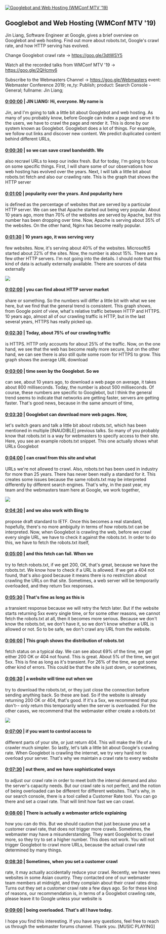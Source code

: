 [![Googlebot and Web Hosting (WMConf MTV '19)](https://i.ytimg.com/vi/JvYh1oe5Zx0/hqdefault.jpg)](https://www.youtube.com/watch?v=JvYh1oe5Zx0)

## Googlebot and Web Hosting (WMConf MTV '19)

Jin Liang, Software Engineer at Google, gives a brief overview on Googlebot and web hosting. Find out more about robots.txt, Google's crawl rate, and how HTTP serving has evolved.



Change Googlebot crawl rate → https://goo.gle/3dtWSY5 



Watch all the recorded talks from WMConf MTV '19 → https://goo.gle/2QHcmy6 

Subscribe to the Webmasters Channel → https://goo.gle/Webmasters event: Webmaster Conference 2019; re_ty: Publish; product: Search Console - General; fullname: Jin Liang;



#### [0:00:00](https://www.youtube.com/watch?v=JvYh1oe5Zx0&t=0) |  JIN LIANG: Hi, everyone. My name is

Jin, and I'm going to talk a little bit about Googlebot and web hosting. As many of you probably know, before Google can index a page and serve it to the users, we have to crawl the page and render it. This is done by our system known as Googlebot. Googlebot does a lot of things. For example, we follow out links and discover new content. We predict duplicated content behind different URLs,  

#### [0:00:30](https://www.youtube.com/watch?v=JvYh1oe5Zx0&t=30) |  so we can save crawl bandwidth. We

also recrawl URLs to keep our index fresh. But for today, I'm going to focus on some specific things. First, I will share some of our observations how web hosting has evolved over the years. Next, I will talk a little bit about robots.txt fetch and also our crawling rate. This is the graph that shows the HTTP server  

#### [0:01:00](https://www.youtube.com/watch?v=JvYh1oe5Zx0&t=60) |  popularity over the years. And popularity here

is defined as the percentage of websites that are served by a particular HTTP server. We can see that Apache started out being very popular. About 10 years ago, more than 70% of the websites are served by Apache, but this number has been dropping over time. Now, Apache is serving about 35% of the websites. On the other hand, Nginx has become really popular.  

#### [0:01:30](https://www.youtube.com/watch?v=JvYh1oe5Zx0&t=90) |  10 years ago, it was serving very

few websites. Now, it's serving about 40% of the websites. MicrosoftIS started about 22% of the sites. Now, the number is about 15%. There are a few other HTTP servers. I'm not going into the details. I should note that this kind of data is actually externally available. There are sources of data externally  

![](https://i.ytimg.com/vi/JvYh1oe5Zx0/hq1.jpg)



#### [0:02:00](https://www.youtube.com/watch?v=JvYh1oe5Zx0&t=120) |  you can find about HTTP server market

share or something. So the numbers will differ a little bit with what we see here, but we find that the general trend is consistent. This graph shows, from Google point of view, what's relative traffic between HTTP and HTTPS. 10 years ago, almost all of our crawling traffic is HTTP, but in the last several years, HTTPS has really picked up.  

#### [0:02:30](https://www.youtube.com/watch?v=JvYh1oe5Zx0&t=150) |  Today, about 75% of our crawling traffic

is HTTPS. HTTP only accounts for about 25% of the traffic. Now, on the one hand, we see that the web has become really more secure, but on the other hand, we can see there is also still quite some room for HTTPS to grow. This graph shows the average URL download  

#### [0:03:00](https://www.youtube.com/watch?v=JvYh1oe5Zx0&t=180) |  time seen by the Googlebot. So we

can see, about 10 years ago, to download a web page on average, it takes about 800 milliseconds. Today, the number is about 500 milliseconds. Of course, these numbers are specific to Googlebot, but I think the general trend seems to indicate that networks are getting faster, servers are getting faster. That's good news, because in the same amount of time,  

#### [0:03:30](https://www.youtube.com/watch?v=JvYh1oe5Zx0&t=210) |  Googlebot can download more web pages. Now,

let's switch gears and talk a little bit about robots.txt, which has been mentioned in multiple [INAUDIBLE] previous talks. So many of you probably know that robots.txt is a way for webmasters to specify access to their site. Here, you see an example robots.txt snippet. This one actually shows what URLs Googlebot  

#### [0:04:00](https://www.youtube.com/watch?v=JvYh1oe5Zx0&t=240) |  can crawl from this site and what

URLs we're not allowed to crawl. Also, robots.txt has been used in industry for more than 25 years. There has never been really a standard for it. This creates some issues because the same robots.txt may be interpreted differently by different search engines. That's why, in the past year, my team and the webmasters team here at Google, we work together,  

![](https://i.ytimg.com/vi/JvYh1oe5Zx0/hq2.jpg)



#### [0:04:30](https://www.youtube.com/watch?v=JvYh1oe5Zx0&t=270) |  and we also work with Bing to

propose draft standard to IETF. Once this becomes a real standard, hopefully, there's no more ambiguity in terms of how robots.txt can be interpreted. Now, when Googlebot is crawling the web, before we crawl every single URL, we have to check it against the robots.txt. In order to do this, we have to fetch the robots.txt itself,  

#### [0:05:00](https://www.youtube.com/watch?v=JvYh1oe5Zx0&t=300) |  and this fetch can fail. When we

try to fetch robots.txt, if we get 200, OK, that's great, because we have the robots.txt. We know how to check if a URL is allowed. If we get a 404 not found, that's also good because it means there is no restriction about crawling the URLs on that site. Sometimes, a web server will be temporarily overloaded, and they return 5xx responses.  

#### [0:05:30](https://www.youtube.com/watch?v=JvYh1oe5Zx0&t=330) |  That's fine as long as this is

a transient response because we will retry the fetch later. But if the website starts returning 5xx every single time, or for some other reasons, we cannot fetch the robots.txt at all, then it becomes more serious. Because we don't know the robots.txt, we don't have it, so we don't know whether a URL is allowed or not. So to be safe, we don't crawl any URL from the website.  

#### [0:06:00](https://www.youtube.com/watch?v=JvYh1oe5Zx0&t=360) |  This graph shows the distribution of robots.txt

fetch status on a typical day. We can see about 69% of the time, we get either 200 OK or 404 not found. This is great. About 5% of the time, we got 5xx. This is fine as long as it's transient. For 26% of the time, we got some other kind of errors. This could be that the site is just down, or sometimes,  

#### [0:06:30](https://www.youtube.com/watch?v=JvYh1oe5Zx0&t=390) |  a website will time out when we

try to download the robots.txt, or they just close the connection before sending anything back. So these are bad. So if the website is already returning 200 OK or 404, that's good. If it's a 5xx, we recommend that you don't-- only return this temporarily when the server is overloaded. For the other cases, we recommend that the webmaster either create a robots.txt  

![](https://i.ytimg.com/vi/JvYh1oe5Zx0/hq3.jpg)



#### [0:07:00](https://www.youtube.com/watch?v=JvYh1oe5Zx0&t=420) |  if you want to control access to

different parts of your site, or just return 404. This will make the life of a crawler much simpler. So lastly, let's talk a little bit about Google's crawling rate. When Googlebot is crawling the internet, we try very hard not to overload your server. That's why we maintain a crawl rate to every website  

#### [0:07:30](https://www.youtube.com/watch?v=JvYh1oe5Zx0&t=450) |  out there, and we have sophisticated ways

to adjust our crawl rate in order to meet both the internal demand and also the server's capacity needs. But our crawl rate is not perfect, and the notion of being overloaded can be different for different websites. That's why, in our search console, there is a tool called a Customer Rate tool. You can go there and set a crawl rate. That will limit how fast we can crawl.  

#### [0:08:00](https://www.youtube.com/watch?v=JvYh1oe5Zx0&t=480) |  There is actually a webmaster article explaining

how you can do this. But we should caution that just because you set a customer crawl rate, that does not trigger more crawls. Sometimes, the webmaster may have a misunderstanding. They want Googlebot to crawl more, so they try to set a higher number. This does not work. You will not trigger Googlebot to crawl more URLs, because the actual crawl rate determined by many things.  

#### [0:08:30](https://www.youtube.com/watch?v=JvYh1oe5Zx0&t=510) |  Sometimes, when you set a customer crawl

rate, it may actually accidentally reduce your crawl. Recently, we have news websites in some Asian country. They contacted one of our webmaster team members at midnight, and they complain about their crawl rates drop. Turns out they set a customer crawl rate a few days ago. So for these kind of reasons, our recommendation is, in terms of a Googlebot crawling rate, please leave it to Google unless your website is  

#### [0:09:00](https://www.youtube.com/watch?v=JvYh1oe5Zx0&t=540) |  being overloaded. That's all I have today.

I hope you find this interesting. If you have any questions, feel free to reach us through the webmaster forums channel. Thank you. [MUSIC PLAYING]  